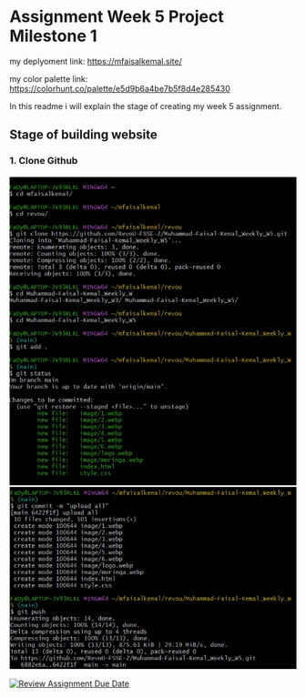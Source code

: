 # Assignment Week 5 Project Milestone 1
my deplyoment link: https://mfaisalkemal.site/

my color palette link: https://colorhunt.co/palette/e5d9b6a4be7b5f8d4e285430

In this readme i will explain the stage of creating my week 5 assignment.

## Stage of building website
### 1. Clone Github
![](https://raw.githubusercontent.com/RevoU-FSSE-2/Muhammad-Faisal-Kemal_Weekly_W5/main/image/7.webp)
![](https://raw.githubusercontent.com/RevoU-FSSE-2/Muhammad-Faisal-Kemal_Weekly_W5/main/image/8.webp)

[![Review Assignment Due Date](https://classroom.github.com/assets/deadline-readme-button-24ddc0f5d75046c5622901739e7c5dd533143b0c8e959d652212380cedb1ea36.svg)](https://classroom.github.com/a/f6dTnkNL)
